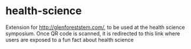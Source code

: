 # health-science
Extension for http://glenforeststem.com/, to be used at the health science symposium.
Once QR code is scanned, it is redirected to this link where users are exposed to a 
fun fact about health science
